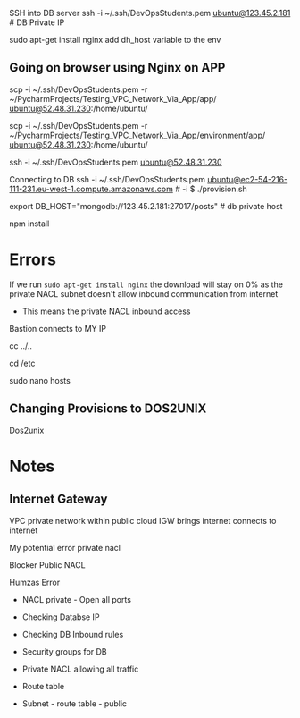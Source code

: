 SSH into DB server
ssh -i ~/.ssh/DevOpsStudents.pem ubuntu@123.45.2.181 # DB Private IP

sudo apt-get install nginx
add dh_host variable to the env 

## Going on browser using Nginx on APP
scp -i ~/.ssh/DevOpsStudents.pem -r ~/PycharmProjects/Testing_VPC_Network_Via_App/app/ ubuntu@52.48.31.230:/home/ubuntu/

scp -i ~/.ssh/DevOpsStudents.pem -r ~/PycharmProjects/Testing_VPC_Network_Via_App/environment/app/ ubuntu@52.48.31.230:/home/ubuntu/

ssh -i ~/.ssh/DevOpsStudents.pem ubuntu@52.48.31.230

Connecting to DB
ssh -i ~/.ssh/DevOpsStudents.pem ubuntu@ec2-54-216-111-231.eu-west-1.compute.amazonaws.com # -i $ ./provision.sh

export DB_HOST="mongodb://123.45.2.181:27017/posts" # db private host

npm install 

# Errors
If we run ```sudo apt-get install nginx``` the download will stay on 0% as the private NACL subnet doesn't allow inbound communication from internet

- This means the private NACL inbound access

Bastion connects to MY IP

cc ../..

cd /etc 

sudo nano hosts

## Changing Provisions to DOS2UNIX
Dos2unix 

# Notes
## Internet Gateway
VPC private network within public cloud
IGW brings internet connects to internet 



My potential error
private nacl

Blocker Public NACL


Humzas Error
- NACL private - Open all ports 

- Checking Databse IP 
- Checking DB Inbound rules 
- Security groups for DB
- Private NACL allowing all traffic 
- Route table 
- Subnet - route table - public
